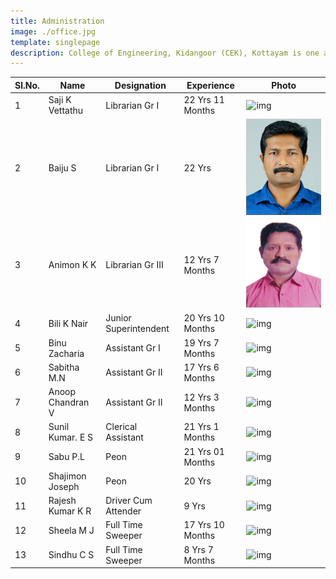 ```yaml
---
title: Administration
image: ./office.jpg
template: singlepage
description: College of Engineering, Kidangoor (CEK), Kottayam is one among the premier institutions in the state. The college is governed by the Co-operative Academy of Professional Education established by the Government of Kerala. The admissions are based on the rank obtained by the students in the State Entrance examinations and functioning of the college is according to the rules and regulations formulated by the Government of Kerala.
---
```



| Sl.No. | Name | Designation | Experience | Photo |  
|--------|---------------------|-----------------------|------------------|-------|
| 1 | Saji K Vettathu | Librarian Gr I | 22 Yrs 11 Months | ![img](saji.jpg)  |
| 2 | Baiju S | Librarian Gr I | 22 Yrs  | ![img](Baiju_S.jpg)  |
| 3 | Animon K K | Librarian Gr III | 12 Yrs 7 Months | ![img](Animon_KK.jpg)  |
| 4 | Bili K Nair | Junior Superintendent | 20 Yrs 10 Months | ![img](bili.jpg)  |
| 5 | Binu Zacharia | Assistant Gr I | 19 Yrs 7 Months | ![img](binu.jpg)  |
| 6 | Sabitha M.N | Assistant Gr II | 17 Yrs 6 Months | ![img](sabitha.jpg)  |
| 7 | Anoop Chandran V | Assistant Gr II | 12 Yrs 3 Months | ![img](anoop.jpg)  |
| 8 | Sunil Kumar. E S | Clerical Assistant | 21 Yrs 1 Months | ![img](sunil.jpg)  |
| 9 | Sabu P.L | Peon | 21 Yrs 01 Months | ![img](sabu.jpg)  |
| 10 | Shajimon Joseph | Peon | 20 Yrs  | ![img](shajimon.jpg)  |
| 11 | Rajesh Kumar K R | Driver Cum Attender | 9 Yrs | ![img](images.jpg)  |
| 12 | Sheela M J | Full Time Sweeper | 17 Yrs 10 Months | ![img](image.jpg)  |
| 13 | Sindhu C S | Full Time Sweeper | 8 Yrs 7 Months | ![img](image.jpg)  |
